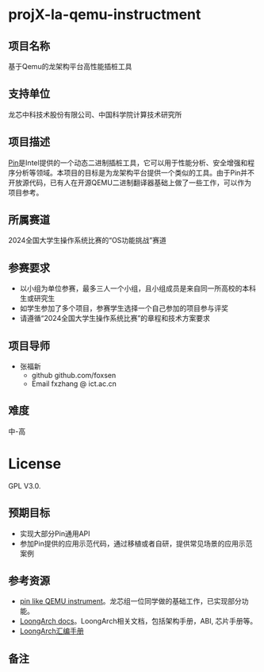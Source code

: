 # projX-la-qemu-instructment

## 项目名称

基于Qemu的龙架构平台高性能插桩工具

## 支持单位

龙芯中科技术股份有限公司、中国科学院计算技术研究所

## 项目描述

[Pin](https://www.intel.com/content/www/us/en/developer/articles/tool/pin-a-dynamic-binary-instrumentation-tool.html)是Intel提供的一个动态二进制插桩工具，它可以用于性能分析、安全增强和程序分析等领域。本项目的目标是为龙架构平台提供一个类似的工具。由于Pin并不开放源代码，已有人在开源QEMU二进制翻译器基础上做了一些工作，可以作为项目参考。

## 所属赛道

2024全国大学生操作系统比赛的“OS功能挑战”赛道

## 参赛要求

* 以小组为单位参赛，最多三人一个小组，且小组成员是来自同一所高校的本科生或研究生
* 如学生参加了多个项目，参赛学生选择一个自己参加的项目参与评奖
* 请遵循“2024全国大学生操作系统比赛”的章程和技术方案要求

## 项目导师

* 张福新 
    - github github.com/foxsen
    - Email  fxzhang @ ict.ac.cn

## 难度

中-高

# License

GPL V3.0.

## 预期目标

* 实现大部分Pin通用API
* 参加Pin提供的应用示范代码，通过移植或者自研，提供常见场景的应用示范案例

## 参考资源

* [pin like QEMU instrument](https://github.com/foxsen/qemu-instrument/tree/instru)。龙芯组一位同学做的基础工作，已实现部分功能。
* [LoongArch docs](https://github.com/loongson/LoongArch-Documentation)。LoongArch相关文档，包括架构手册，ABI, 芯片手册等。
* [LoongArch汇编手册](https://github.com/loongson/la-asm-manual)

## 备注

